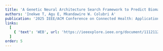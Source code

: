 ```yaml
---
title: 'A Genetic Neural Architecture Search Framework to Predict Biomarker Status in Cardiovascular Disease Patients during Pandemics'
authors: 'Inekwe T, Agu E, Mkandawire W. Colubri A'
publication: '2025 IEEE/ACM Conference on Connected Health: Applications, Systems and Engineering Technologies (CHASE), New York, NY, USA, 2025, pp. 45-56'
links:
  [
    { 'text': 'WEB', url: 'https://ieeexplore.ieee.org/document/11121123'},
  ]
order: 5
---
```

